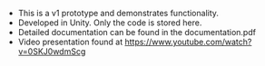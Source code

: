 - This is a v1 prototype and demonstrates functionality.
- Developed in Unity. Only the code is stored here.
- Detailed documentation can be found in the documentation.pdf
- Video presentation found at https://www.youtube.com/watch?v=0SKJ0wdmScg
